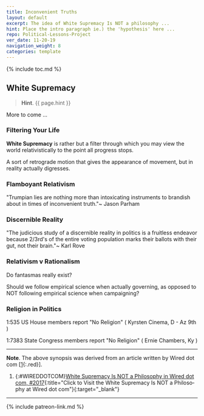 ```yaml
---
title: Inconvenient Truths
layout: default
excerpt: The idea of White Su­premacy Is NOT a phi­los­o­phy ...
hint: Place the intro paragraph ie.) the 'hypothesis' here ...
repo: Political-Lessons-Project
ver_date: 11-20-19
navigation_weight: 8
categories: template
---
```

{% include toc.md %}

## White Supremacy

> **Hint**. {{ page.hint }}

More to come ...

### Filtering Your Life

**White Su­premacy** is rather but a fil­ter through which you may view the world relativistically to the point all progress stops.

A sort of retrograde motion that gives the appearance of movement, but in reality actually digresses.

### Flamboyant Relativism

"Trumpian lies are noth­ing more than in­tox­i­cat­ing in­stru­ments to bran­dish about in times of in­con­ve­nient truth."~ Jason Parham

### Discernible Reality

"The judicious study of a discernible reality in politics is a fruitless endeavor because 2/3rd's of the entire voting population marks their ballots with their gut, not their brain."~ Karl Rove

### Relativism v Rationalism

Do fantasmas really exist?

Should we follow empirical science when actually governing, as opposed to NOT following empirical science when campaigning?

### Religion in Politics

1:535 US House members report "No Religion" ( Kyrsten Cinema, D - Az 9th )

1:7383 State Congress members report "No Religion" ( Ernie Chambers, Ky )

***

**Note**. The above synopsis was derived from an article written by Wired dot com [[1](#WIREDDOTCOM){:.red}].

1. {:#WIREDDOTCOM}[White Su­premacy Is NOT a Phi­los­o­phy in Wired dot com, #2017](https://​www.​wired.​com/​story/​white-​supremacy-​filter){:title="Click to Visit the White Su­premacy Is NOT a Phi­los­o­phy at Wired dot com"}{:target="_blank"}

***

{% include patreon-link.md %}

